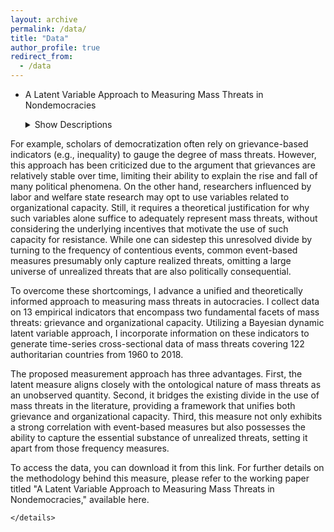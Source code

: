 ```yaml
---
layout: archive
permalink: /data/
title: "Data"
author_profile: true
redirect_from:
  - /data
---
```


* A Latent Variable Approach to Measuring Mass Threats in Nondemocracies

    <details>
      <summary>Show Descriptions </summary>

  Mass threat is a core explanatory concept in comparative politics. Prior research has emphasized the critical role played by mass threats in driving political dynamics associated with authoritarianism, regime change, and redistributive politics. However, despite the availability of various existing measures in the literature, they are constrained by certain limitations and fail to fully capture the multifaceted nature of this concept.

For example, scholars of democratization often rely on grievance-based indicators (e.g., inequality) to gauge the degree of mass threats. However, this approach has been criticized due to the argument that grievances are relatively stable over time, limiting their ability to explain the rise and fall of many political phenomena. On the other hand, researchers influenced by labor and welfare state research may opt to use variables related to organizational capacity. Still, it requires a theoretical justification for why such variables alone suffice to adequately represent mass threats, without considering the underlying incentives that motivate the use of such capacity for resistance. While one can sidestep this unresolved divide by turning to the frequency of contentious events, common event-based measures presumably only capture realized threats, omitting a large universe of unrealized threats that are also politically consequential.

To overcome these shortcomings, I advance a unified and theoretically informed approach to measuring mass threats in autocracies. I collect data on 13 empirical indicators that encompass two fundamental facets of mass threats: grievance and organizational capacity. Utilizing a Bayesian dynamic latent variable approach, I incorporate information on these indicators to generate time-series cross-sectional data of mass threats covering 122 authoritarian countries from 1960 to 2018.

The proposed measurement approach has three advantages. First, the latent measure aligns closely with the ontological nature of mass threats as an unobserved quantity. Second, it bridges the existing divide in the use of mass threats in the literature, providing a framework that unifies both grievance and organizational capacity. Third, this measure not only exhibits a strong correlation with event-based measures but also possesses the ability to capture the essential substance of unrealized threats, setting it apart from those frequency measures.

To access the data, you can download it from this link. For further details on the methodology behind this measure, please refer to the working paper titled "A Latent Variable Approach to Measuring Mass Threats in Nondemocracies," available here.

    </details>


